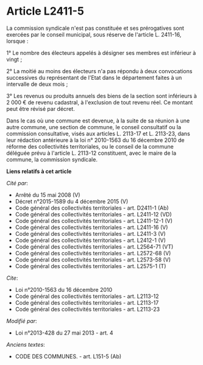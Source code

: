 # Article L2411-5

La commission syndicale n'est pas constituée et ses prérogatives sont exercées par le conseil municipal, sous réserve de
l'article L. 2411-16, lorsque : 

1° Le nombre des électeurs appelés à désigner ses membres est inférieur à vingt ; 

2° La moitié au moins des électeurs n'a pas répondu à deux convocations successives du représentant de l'Etat dans le
département faites à un intervalle de deux mois ; 

3° Les revenus ou produits annuels des biens de la section sont inférieurs à 2 000 € de revenu cadastral, à l'exclusion de
tout revenu réel. Ce montant peut être révisé par décret. 

Dans le cas où une commune est devenue, à la suite de sa réunion à une autre commune, une section de commune, le conseil
consultatif ou la commission consultative, visés aux articles L. 2113-17 et L. 2113-23, dans leur rédaction antérieure à la
loi n° 2010-1563 du 16 décembre 2010 de réforme des collectivités territoriales, ou le conseil de la commune déléguée prévu à
l'article L. 2113-12 constituent, avec le maire de la commune, la commission syndicale.

**Liens relatifs à cet article**

_Cité par_:

  - Arrêté du 15 mai 2008 (V)
  - Décret n°2015-1589 du 4 décembre 2015 (V)
  - Code général des collectivités territoriales - art. D2411-1 (Ab)
  - Code général des collectivités territoriales - art. L2411-12 (VD)
  - Code général des collectivités territoriales - art. L2411-12-1 (V)
  - Code général des collectivités territoriales - art. L2411-16 (V)
  - Code général des collectivités territoriales - art. L2411-3 (V)
  - Code général des collectivités territoriales - art. L2412-1 (V)
  - Code général des collectivités territoriales - art. L2564-71 (VT)
  - Code général des collectivités territoriales - art. L2572-68 (V)
  - Code général des collectivités territoriales - art. L2573-58 (V)
  - Code général des collectivités territoriales - art. L2575-1 (T)

_Cite_:

  - Loi n°2010-1563 du 16 décembre 2010
  - Code général des collectivités territoriales - art. L2113-12
  - Code général des collectivités territoriales - art. L2113-17
  - Code général des collectivités territoriales - art. L2113-23

_Modifié par_:

  - Loi n°2013-428 du 27 mai 2013 - art. 4

_Anciens textes_:

  - CODE DES COMMUNES. - art. L151-5 (Ab)
